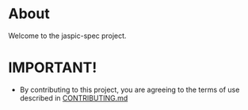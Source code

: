 # About

Welcome to the jaspic-spec project.



# IMPORTANT!

* By contributing to this project, you are agreeing to the terms of use described in [CONTRIBUTING.md](./CONTRIBUTING.md)

